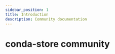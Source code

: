 ```yaml
---
sidebar_position: 1
title: Introduction
description: Community documentation
---
```


# conda-store community
